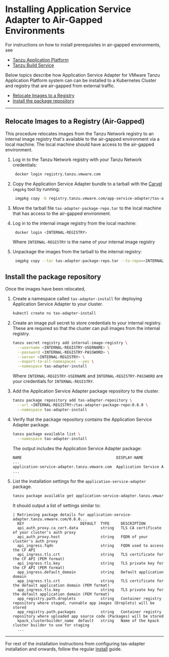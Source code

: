 # Installing Application Service Adapter to Air-Gapped Environments

For instructions on how to install prerequisites in air-gapped environments, see
* [Tanzu Application Platform](https://docs.vmware.com/en/Tanzu-Application-Platform/1.1/tap/GUID-install.html#relocate-images-to-a-registry-0)
* [Tanzu Build Service](https://docs.vmware.com/en/Tanzu-Build-Service/1.5/vmware-tanzu-build-service/GUID-installing-no-kapp.html#installation-to-air-gapped-environment)

Below topics describe how Application Service Adapter for VMware Tanzu Application Platform system can can be installed to a Kubernetes Cluster and registry that are air-gapped from external traffic.

* [Relocate Images to a Registry](#relocate-images-to-registry)
* [Install the package repository](#install-package-repo)

----

## <a id="relocate-images-to-registry"></a>Relocate Images to a Registry (Air-Gapped)

This procedure relocates images from the Tanzu Network registry to an internal image registry that's available to the air-gapped environment via a local machine.
The local machine should have access to the air-gapped environment.

1. Log in to the Tanzu Network registry with your Tanzu Network credentials:
   ```bash
    docker login registry.tanzu.vmware.com
   ```
   
2. Copy the Application Service Adapter bundle to a tarball with the [Carvel](https://carvel.dev/imgpkg/) `imgpkg` tool by running:
   ```bash
    imgpkg copy -b registry.tanzu.vmware.com/app-service-adapter/tas-adapter-package-repo:0.8.0 --to-tar tas-adapter-package-repo.tar
   ```
3. Move the tarball file `tas-adapter-package-repo.tar` to the local machine that has access to the air-gapped environment.

4. Log in to the internal image registry from the local machine:
   ```bash
    docker login <INTERNAL-REGISTRY>
   ```

   Where `INTERNAL-REGISTRY` is the name of your internal image registry

5. Unpackage the images from the tarball to the internal registry:
   ```bash
    imgpkg copy --tar tas-adapter-package-repo.tar --to-repo=<INTERNAL-REGISTRY>/tas-adapter-package-repo
   ```

## <a id="install-package-repo"></a>Install the package repository

Once the images have been relocated,

1. Create a namespace called `tas-adapter-install` for deploying Application Service Adapter to your cluster.

    ```bash
    kubectl create ns tas-adapter-install
    ```

2. Create an image pull secret to store credentials to your internal registry. These are required so that the cluster can pull images from the internal registry.

    ```bash
    tanzu secret registry add internal-image-registry \
      --username <INTERNAL-REGISTRY-USERNAME> \
      --password <INTERNAL-REGISTRY-PASSWORD> \
      --server <INTERNAL-REGISTRY> \
      --export-to-all-namespaces --yes \
      --namespace tas-adapter-install
    ```

   Where `INTERNAL-REGISTRY-USERNAME` and `INTERNAL-REGISTRY-PASSWORD` are your credentials for `INTERNAL-REGISTRY`.

3. Add the Application Service Adapter package repository to the cluster.

    ```bash
    tanzu package repository add tas-adapter-repository \
      --url <INTERNAL-REGISTRY>/tas-adapter-package-repo:0.8.0 \
      --namespace tas-adapter-install
    ```
4. Verify that the package repository contains the Application Service Adapter package.

    ```bash
    tanzu package available list \
      --namespace tas-adapter-install
    ```

   The output includes the Application Service Adapter package:

    ```bash
    NAME                                          DISPLAY-NAME                 SHORT-DESCRIPTION                                                   LATEST-VERSION
    ...
    application-service-adapter.tanzu.vmware.com  Application Service Adapter  Application Service Adapter for VMware Tanzu Application Platform  0.8.0
    ...
    ```

5. List the installation settings for the `application-service-adapter` package.

    ```bash
    tanzu package available get application-service-adapter.tanzu.vmware.com/0.8.0 --values-schema --namespace tas-adapter-install
    ```

   It should output a list of settings similar to:

    ```
    | Retrieving package details for application-service-adapter.tanzu.vmware.com/0.8.0...
      KEY                         DEFAULT  TYPE     DESCRIPTION
      api_auth_proxy.ca_cert.data          string   TLS CA certificate of your cluster's auth proxy
      api_auth_proxy.host                  string   FQDN of your cluster's auth proxy
      api_ingress.fqdn                     string   FQDN used to access the CF API
      api_ingress.tls.crt                  string   TLS certificate for the CF API (PEM format)
      api_ingress.tls.key                  string   TLS private key for the CF API (PEM format)
      app_ingress.default_domain           string   Default application domain
      app_ingress.tls.crt                  string   TLS certificate for the default application domain (PEM format)
      app_ingress.tls.key                  string   TLS private key for the default application domain (PEM format)
      app_registry.path.droplets           string   Container registry repository where staged, runnable app images (Droplets) will be stored
      app_registry.path.packages           string   Container registry repository where uploaded app source code (Packages) will be stored
      kpack_clusterbuilder_name  default   string   Name of the kpack cluster builder to use for staging
      ...
    ```

---

For rest of the installation instructions from configuring tas-adapter installation and onwards, follow the regular [install](install.md) guide.